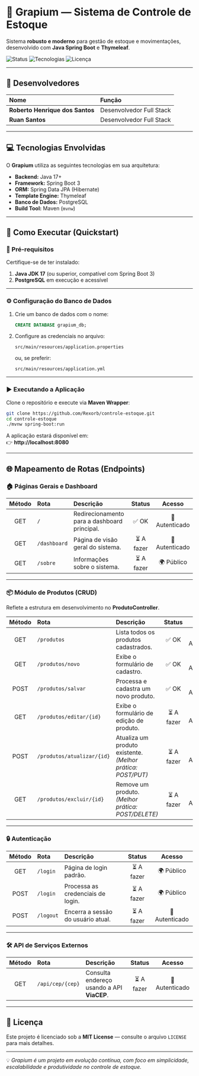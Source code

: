 # 🍇 Grapium — Sistema de Controle de Estoque

Sistema **robusto e moderno** para gestão de estoque e movimentações, desenvolvido com **Java Spring Boot** e **Thymeleaf**.

![Status](https://img.shields.io/badge/status-em%20desenvolvimento-yellow)
![Tecnologias](https://img.shields.io/badge/Tecnologias-Spring%20Boot%20|%20Thymeleaf%20|%20PostgreSQL-4D78B2)
![Licença](https://img.shields.io/badge/Licença-MIT-green)

---

## 👤 Desenvolvedores

| Nome | Função |
| :--- | :--- |
| **Roberto Henrique dos Santos** | Desenvolvedor Full Stack |
| **Ruan Santos** | Desenvolvedor Full Stack |

---

## 💻 Tecnologias Envolvidas

O **Grapium** utiliza as seguintes tecnologias em sua arquitetura:

- **Backend:** Java 17+  
- **Framework:** Spring Boot 3  
- **ORM:** Spring Data JPA (Hibernate)  
- **Template Engine:** Thymeleaf  
- **Banco de Dados:** PostgreSQL  
- **Build Tool:** Maven (`mvnw`)

---

## 🚀 Como Executar (Quickstart)

### 🧩 Pré-requisitos

Certifique-se de ter instalado:

1. **Java JDK 17** (ou superior, compatível com Spring Boot 3)  
2. **PostgreSQL** em execução e acessível  

---

### ⚙️ Configuração do Banco de Dados

1. Crie um banco de dados com o nome:  
   ```sql
   CREATE DATABASE grapium_db;
   ```
2. Configure as credenciais no arquivo:  
   ```
   src/main/resources/application.properties
   ```
   ou, se preferir:
   ```
   src/main/resources/application.yml
   ```

---

### ▶️ Executando a Aplicação

Clone o repositório e execute via **Maven Wrapper**:

```bash
git clone https://github.com/Rexorb/controle-estoque.git
cd controle-estoque
./mvnw spring-boot:run
```

A aplicação estará disponível em:  
👉 **http://localhost:8080**

---

## 🌐 Mapeamento de Rotas (Endpoints)

### 🏠 Páginas Gerais e Dashboard

| Método | Rota | Descrição | Status | Acesso |
| :---: | :--- | :--- | :---: | :---: |
| GET | `/` | Redirecionamento para a dashboard principal. | ✅ OK | 🔐 Autenticado |
| GET | `/dashboard` | Página de visão geral do sistema. | ⏳ A fazer | 🔐 Autenticado |
| GET | `/sobre` | Informações sobre o sistema. | ⏳ A fazer | 🌍 Público |

---

### 📦 Módulo de Produtos (CRUD)

Reflete a estrutura em desenvolvimento no **ProdutoController**.

| Método | Rota | Descrição | Status | Acesso |
| :---: | :--- | :--- | :---: | :---: |
| GET | `/produtos` | Lista todos os produtos cadastrados. | ✅ OK | 🔐 Autenticado |
| GET | `/produtos/novo` | Exibe o formulário de cadastro. | ✅ OK | 🔐 Autenticado |
| POST | `/produtos/salvar` | Processa e cadastra um novo produto. | ✅ OK | 🔐 Autenticado |
| GET | `/produtos/editar/{id}` | Exibe o formulário de edição de produto. | ⏳ A fazer | 🔐 Autenticado |
| POST | `/produtos/atualizar/{id}` | Atualiza um produto existente. *(Melhor prática: POST/PUT)* | ⏳ A fazer | 🔐 Autenticado |
| GET | `/produtos/excluir/{id}` | Remove um produto. *(Melhor prática: POST/DELETE)* | ⏳ A fazer | 🔐 Autenticado |

---

### 🔒 Autenticação

| Método | Rota | Descrição | Status | Acesso |
| :---: | :--- | :--- | :---: | :---: |
| GET | `/login` | Página de login padrão. | ⏳ A fazer | 🌍 Público |
| POST | `/login` | Processa as credenciais de login. | ⏳ A fazer | 🌍 Público |
| POST | `/logout` | Encerra a sessão do usuário atual. | ⏳ A fazer | 🔐 Autenticado |

---

### 🛠️ API de Serviços Externos

| Método | Rota | Descrição | Status | Acesso |
| :---: | :--- | :--- | :---: | :---: |
| GET | `/api/cep/{cep}` | Consulta endereço usando a API **ViaCEP**. | ⏳ A fazer | 🔐 Autenticado |

---

## 📜 Licença

Este projeto é licenciado sob a **MIT License** — consulte o arquivo `LICENSE` para mais detalhes.

---

💡 *Grapium é um projeto em evolução contínua, com foco em simplicidade, escalabilidade e produtividade no controle de estoque.*
